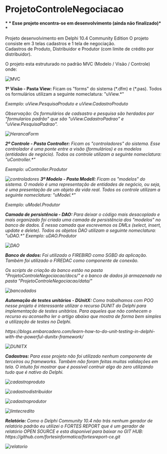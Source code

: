 # ProjetoControleNegociacao
<b>* * Esse projeto encontra-se em desenvolvimento (ainda não finalizado)* *</b>

Projeto desenvolvimento em Delphi 10.4 Community Edition
O projeto consiste em 3 telas cadastros e 1 tela de negociação.
<br/>
Cadastros de Produto, Distribuidor e Produtor (com limite de crédito por distribuidor).
<p>
O projeto esta estruturado no padrão MVC (Modelo / Visão / Controle) onde:
<p>  
<img src="https://github.com/paulohenriquegoncalves/ProjetoControleNegociacao/blob/master/docs/implementando%20arquitetura%20mvc.png" alt="MVC">    
<p>
<b>1º Visão - Pasta View:</b> Ficam os "forms" do sistema (*.dfm) e (*.pas). Todos os formulários utilizam a seguinte nomeclatura: "uView.*"
<p>
<i>Exemplo: uView.PesquisaProduto e uView.CadastroProduto<i/>
<p>
<i>Observação: Os formulários de cadsastro e pesquisa são herdados por "formularios padrão" que são "uView.CadastroPadrao" e "uView.PesquisaPadrao".<i/>  
<p>
<img src="https://github.com/paulohenriquegoncalves/ProjetoControleNegociacao/blob/master/docs/heranca%20de%20formulario.png" alt="HerancaForm">      
<p>
<b>2º Controle - Pasta Controller:</b> Ficam os "controladores" do sistema. Esse controlador é uma ponte entre a visão (formulários) e os modelos (entidades de negócio). Todos os controle utilizam a seguinte nomeclatura: "uController.*"  
<p>
<i>Exemplo: uController.Produtor<i/>
<p>
<img src="https://github.com/paulohenriquegoncalves/ProjetoControleNegociacao/blob/master/docs/controladores.png" alt="controladores">  
<b>3º Modelo - Pasta Modell:</b> Ficam os "modelos" do sistema. O modelo é uma representação de entidades de negócio, ou seja, é uma presentação de um objeto da vida real. Todos os controle utilizam a seguinte nomeclatura: "uModel.*"  
<p>
<i>Exemplo: uModel.Produtor<i/>  
<img src="https://github.com/paulohenriquegoncalves/ProjetoControleNegociacao/blob/master/docs/modelos.png" alt="">
<p>
<b>Camada de persistência - DAO: </b> Para deixar o código mais desacoplado e mais organizado foi criada uma camada de persistência dos "modelos" no banco de dados. É nessa camada que escrevemos os DMLs (select, insert, update e delete). Todos os objetos DAO utilizam a seguinte nomeclatura: "uDAO.*"
<i>Exemplo: uDAO.Produtor<i/>    
<p>  
<img src="https://github.com/paulohenriquegoncalves/ProjetoControleNegociacao/blob/master/docs/DAO.png" alt="DAO">
<p>
<b>Banco de dados: </b>Foi utilizado o FIREBIRD como SGBD da aplicação. Também foi utilizado o FIREDAC como componente de conexão.
<p>  
Os scripts de criação do banco estão na pasta "ProjetoControleNegociacao/docs/" e o banco de dados já armazenado na pasta "ProjetoControleNegociacao/data/"
<p>  
<img src="https://github.com/paulohenriquegoncalves/ProjetoControleNegociacao/blob/master/docs/banco_dados.png" alt="bancodados">
<p>  
<b>Automação de testes unitários - DUnitX: </b>Como trabalhamos com POO nesse projeto é interessante utilizar o recurso DUNIT do Delphi para implementação de testes unitários. Para aqueles que não conhecem o recurso eu aconselho ler o artigo abaixo que mostra de forma bem simples a utilização de testes no Delphi. 
 <p>
 https://blogs.embarcadero.com/learn-how-to-do-unit-testing-in-delphi-with-the-powerful-dunitx-framework/  
<p>  
<img src="https://github.com/paulohenriquegoncalves/ProjetoControleNegociacao/blob/master/docs/testes_unitarios.png" alt="DUNITX">  
<p>
<b>Cadastros: </b> Para esse projeto não foi utilizado nenhum componente de terceiros ou frameworks. Também não foram feitas muitas validações em tela. O intuito foi mostrar que é possível contruir algo do zero utilizando tudo que é nativo do Delphi.  
<p> 
<img src="https://github.com/paulohenriquegoncalves/ProjetoControleNegociacao/blob/master/docs/cadastro_produtos.png" alt="cadastroproduto">
<p>
<img src="https://github.com/paulohenriquegoncalves/ProjetoControleNegociacao/blob/master/docs/cadastro_distribuidor.png" alt="cadastrodistribuidor">
<p>
<img src="https://github.com/paulohenriquegoncalves/ProjetoControleNegociacao/blob/master/docs/cadastro_produtor.png" alt="cadastroprodutor">
<p> 
<img src="https://github.com/paulohenriquegoncalves/ProjetoControleNegociacao/blob/master/docs/limite_credito.png" alt="limtecredito">
<p> 
 <b>Relatório: </b>Como o Delphi Community 10.4 não trás nenhum gerador de relatório padrão eu utilizei o FORTES REPORT que é um gerador de relatório OPEN SOURCE e esta disponível para baixar no GIT HUB: https://github.com/fortesinformatica/fortesreport-ce.git
<p>
<img src="https://github.com/paulohenriquegoncalves/ProjetoControleNegociacao/blob/master/docs/relatorio_negociacao.png" alt="relatorio">
 

